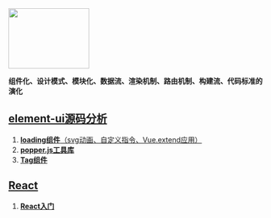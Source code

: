 <img src="http://element.eleme.io/static/component.bd3411b.png" width="160" height="120"/>

**组件化、设计模式、模块化、数据流、渲染机制、路由机制、构建流、代码标准的演化**

## [element-ui源码分析](https://github.com/Viajes324/blog/labels/element-ui%E6%BA%90%E7%A0%81%E5%88%86%E6%9E%90)

1. [**loading组件**（svg动画、自定义指令、Vue.extend应用）](https://github.com/Viajes324/blog/issues/1)
2. [**popper.js工具库**](https://github.com/Viajes324/blog/issues/2)
3. [**Tag组件**](https://viajes324.github.io/element-imitate/#/zh-CN/component/tag)


## [React](https://github.com/Viajes324/blog/labels/React)
1. [**React入门**](https://github.com/Viajes324/blog/issues/3)
